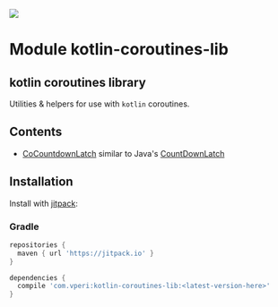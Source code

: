 [![](https://jitpack.io/v/com.vperi/kotlin-coroutines-lib.svg)](https://jitpack.io/#com.vperi/kotlin-coroutines-lib)

# Module kotlin-coroutines-lib

## kotlin coroutines library
Utilities & helpers for use with `kotlin` coroutines.

## Contents
* [CoCountdownLatch](./com.vperi.kotlinx.coroutines.experimental/-co-countdown-latch/index.md) similar to Java's  [CountDownLatch](https://docs.oracle.com/javase/7/docs/api/java/util/concurrent/CountDownLatch.html#await(long,%20java.util.concurrent.TimeUnit))


## Installation
Install with [jitpack](https://jitpack.io/#com.vperi/kotlin-coroutines-lib/):

### Gradle

```gradle
repositories {
  maven { url 'https://jitpack.io' }
}

dependencies {
  compile 'com.vperi:kotlin-coroutines-lib:<latest-version-here>'
}

```